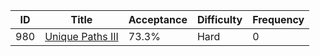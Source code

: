 |ID|Title|Acceptance|Difficulty|Frequency|
|----|-----|----|---|---|
|980|[Unique Paths III]( https://leetcode.com/problems/unique-paths-iii)|73.3%|Hard|0|
